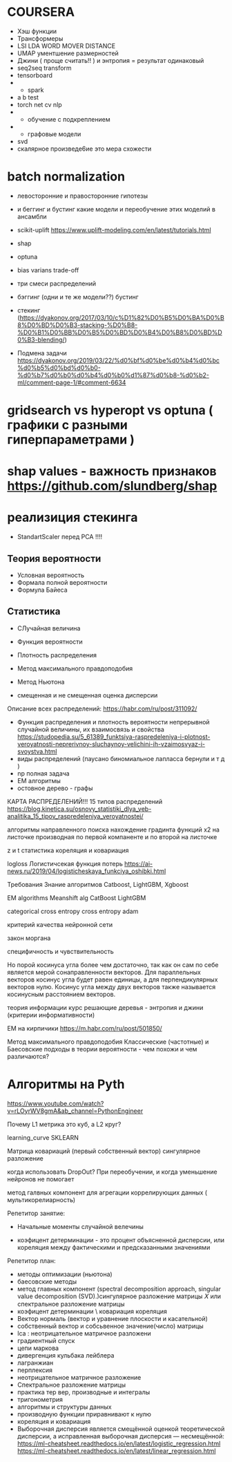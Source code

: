 # COURSERA
* Хэш функции 
* Трансформеры 
* LSI LDA WORD MOVER DISTANCE 
* UMAP ументшение размерностей
* Джини ( проще считать!! ) и энтропия = результат одинаковый
* seq2seq transform 
* tensorboard 
* * spark
* a b test 
* torch net cv nlp
* * обучение с подкреплением
* * графовые модели
* svd 
* скалярное произведе6ие это мера схожести
# batch normalization
* левосторонние и правосторонние гипотезы
*  и беггинг и бустинг какие модели и переобучение этих моделий в ансамбли
* scikit-uplift https://www.uplift-modeling.com/en/latest/tutorials.html
* shap 
* optuna 

* bias varians trade-off
* три смеси распределений
* бэггинг (одни и те же модели??) бустинг
* стекинг (https://dyakonov.org/2017/03/10/c%D1%82%D0%B5%D0%BA%D0%B8%D0%BD%D0%B3-stacking-%D0%B8-%D0%B1%D0%BB%D0%B5%D0%BD%D0%B4%D0%B8%D0%BD%D0%B3-blending/)
* Подмена задачи https://dyakonov.org/2019/03/22/%d0%bf%d0%be%d0%b4%d0%bc%d0%b5%d0%bd%d0%b0-%d0%b7%d0%b0%d0%b4%d0%b0%d1%87%d0%b8-%d0%b2-ml/comment-page-1/#comment-6634


# gridsearch vs hyperopt vs optuna ( графики с разными гиперпараметрами ) 
# shap values - важность признаков https://github.com/slundberg/shap

# реализиция стекинга

* StandartScaler перед PCA !!!!



## Теория вероятности
* Условная вероятность
* Формала полной вероятности
* Формула Байеса

## Статистика
* СЛучайная величина
* Функция вероятности
* Плотность распределения
* Метод максимального правдоподобия
* Метод Ньютона

* смещенная и не смещенная оценка дисперсии

Описание всех распределений:
https://habr.com/ru/post/311092/

* Функция распределения и плотность вероятности непрерывной случайной величины, их взаимосвязь и свойства
https://studopedia.su/5_61389_funktsiya-raspredeleniya-i-plotnost-veroyatnosti-neprerivnoy-sluchaynoy-velichini-ih-vzaimosvyaz-i-svoystva.html
* виды распределений (паусано биномиальное лапласса  бернули и т д )
* np полная задача
* EM алгоритмы 
* остовное дерево - графы




КАРТА РАСПРЕДЕЛЕНИЙ!!! 15 типов распределений
https://blog.kinetica.su/osnovy_statistiki_dlya_veb-analitika_15_tipov_raspredeleniya_veroyatnostej/

алгоритмы направленного поиска
нахождение градинта функций x2 на листочке 
производная по первой компаненте и по второй на листочке

z и t статистика
кореляция и ковариация 

logloss Логистичсекая функция потерь
https://ai-news.ru/2019/04/logisticheskaya_funkciya_oshibki.html


Требования
Знание алгоритмов Catboost, LightGBM, Xgboost

EM algorithms 
Meanshift alg
CatBoost
LightGBM

categorical cross entropy 
cross entropy
adam

критерий качества нейронной сети

 закон моргана

специфичность и чувствительность

Но порой косинуса угла более чем достаточно, так как он сам по себе является мерой сонаправленности векторов. Для параллельных векторов косинус угла будет равен единицы, а для перпендикулярных векторов нулю. Косинус угла между двух векторов также называется косинусным расстоянием векторов.

теория информации курс 
решающие деревья - энтропия и джини (критерии информативности)

EM на кирпичики
https://m.habr.com/ru/post/501850/

Метод максимального правдоподобия
Классические (частотные) и Баесовские подходы в теории вероятности - чем похожи и чем различаются?

# Алгоритмы на Pyth
https://www.youtube.com/watch?v=rLOyrWV8gmA&ab_channel=PythonEngineer


Почему L1 метрика это куб, а L2 круг?

learning_curve SKLEARN

Матрица ковариаций (первый собственный вектор)
сингулярное разложение

когда использовать DropOut?
При переобучении, и когда уменьшение нейронов не помогает

метод галвных компонент для агрегации коррелирующих данных ( мультикорелиарность) 

Репетитор занятие:
* Начальные моменты случайной велечины


* коэфицент детерминации - это процент объясненной дисперсии, или кореляция между фактическими и предсказанными значениями

Репетитор план:
* методы оптимизации (ньютона)
* баесовские методы
* метод главных компонент (spectral decomposition approach,  singular value decomposition (SVD).)сингулярное разложение матрицы 𝑋 или спектральное разложение матрицы  
* коэфицент детерминации \ ковариация  кореляция
* Вектор нормаль (вектор и уравнение плоскости и касательной)
* собственный вектор и собсьвенное значение(число) матрицы
* lca : неотрицательное матричное разложени 
* градиентный спуск
* цепи маркова
* дивергенция кульбака лейблера
* лагранжиан
* перплексия
* неотрицательное матричное разложение
* Спектральное разложение матрицы
* практика тер вер, производные и интегралы
* тригонометрия
* алгоритмы и структуры данных
* производную функции приравнивают к нулю
* кореляция и ковариация 
* Выборочная дисперсия является смещённой оценкой теоретической дисперсии, а исправленная выборочная дисперсия — несмещённой:
https://ml-cheatsheet.readthedocs.io/en/latest/logistic_regression.html
https://ml-cheatsheet.readthedocs.io/en/latest/linear_regression.html
